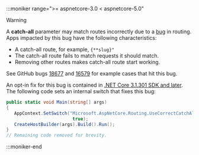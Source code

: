 ---
---
:::moniker range=">= aspnetcore-3.0 < aspnetcore-5.0"

> [!WARNING]
> A **catch-all** parameter may match routes incorrectly due to a [bug](https://github.com/dotnet/aspnetcore/issues/18677) in routing. Apps impacted by this bug have the following characteristics:
>
> * A catch-all route, for example, `{**slug}"`
> * The catch-all route fails to match requests it should match.
> * Removing other routes makes catch-all route start working.
>
> See GitHub bugs [18677](https://github.com/dotnet/aspnetcore/issues/18677) and [16579](https://github.com/dotnet/aspnetcore/issues/16579) for example cases that hit this bug.
>
> An opt-in fix for this bug is contained in [.NET Core 3.1.301 SDK and later](https://dotnet.microsoft.com/download/dotnet-core/3.1). The following code sets an internal switch that fixes this bug:
>
>```csharp
>public static void Main(string[] args)
>{
>    AppContext.SetSwitch("Microsoft.AspNetCore.Routing.UseCorrectCatchAllBehavior", 
>                          true);
>    CreateHostBuilder(args).Build().Run();
>}
>// Remaining code removed for brevity.
>```

:::moniker-end
